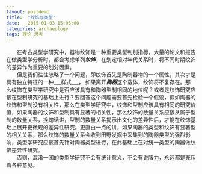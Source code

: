 ```yaml
---
layout:	postdemo
title:	"纹饰与类型"
date:	2015-01-03 15:06:00
categories:	archaeology
tags: 理论 思考
---
```

&emsp;&emsp;在考古类型学研究中，器物纹饰是一种重要类型判别指标，大量的论文和报告在做类型学分析时，都会考虑单列***纹饰***，在划定相对年代关系时，将不同时期纹饰的差异作为重要的划分因素。    
&emsp;&emsp;但是我们往往忽略了一个问题，即纹饰首先是陶制器物的一个属性，其次才是具有独立特征的一种___样式___， 如果离开***陶器***这个载体，纹饰将不复存在。那么纹饰在类型学研究中是否应该具有和陶器型制相同的地位呢？或者是纹饰研究应该在型制研究的基础上进行？要回答这个问题需要首先检验一个假设，假如陶器的纹饰和型制没有相关性，那么在类型学研究中，纹饰和型制应该具有相同的研究价值，如果陶器的纹饰和型制具有显著的相关性，那么纹饰的数量关系应该从属于型制的数量关系，换句话讲，型制的数量关系揭示出文化的差异性后，才能在纹饰基础上展开更微观的差异性研究。更直白一点的讲，如果陶器的类型和纹饰有显著型的相关关系，那么纹饰的数量关系会收到田野发掘中采集到的陶器类型的强烈影响，类型学研究应该首先针对陶器类型进行，在此基础上在对统一类型的陶器做纹饰差异性研究。  
&emsp;&emsp;否则，混淆一团的类型学研究不会有统计意义，不会有说服力，永远都是充斥着各种意见。
